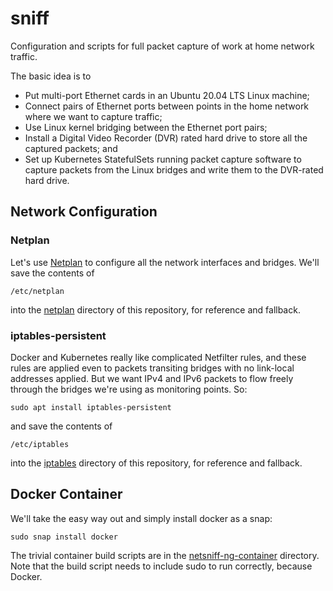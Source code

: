 # sniff
Configuration and scripts for full packet capture of work at home 
network traffic.

The basic idea is to 
 - Put multi-port Ethernet cards in an Ubuntu 20.04 LTS Linux machine;
 - Connect pairs of Ethernet ports between points in the home network
   where we want to capture traffic;
 - Use Linux kernel bridging between the Ethernet port pairs;
 - Install a Digital Video Recorder (DVR) rated hard drive to
   store all the captured packets; and
 - Set up Kubernetes StatefulSets running packet capture software
   to capture packets from the Linux bridges and write them to the
   DVR-rated hard drive.

## Network Configuration

### Netplan
Let's use [Netplan](https://netplan.io/) to configure all the network
interfaces and bridges.  We'll save the contents of
```
/etc/netplan
```
into the [netplan](netplan) directory of this repository, for reference
and fallback.

### iptables-persistent
Docker and Kubernetes really like complicated Netfilter rules, and these
rules are applied even to packets transiting bridges with no link-local
addresses applied.  But we want IPv4 and IPv6 packets to flow freely
through the bridges we're using as monitoring points.  So:
```
sudo apt install iptables-persistent
```
and save the contents of
```
/etc/iptables
```
into the [iptables](iptables) directory of this repository, for reference
and fallback.

## Docker Container
We'll take the easy way out and simply install docker as a snap:
```
sudo snap install docker
```
The trivial container build scripts are in the
[netsniff-ng-container](netsniff-ng-container) directory.  Note that the
build script needs to include sudo to run correctly, because Docker.
